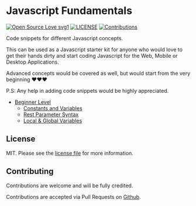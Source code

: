 # Javascript Fundamentals

[![Open Source Love svg1](https://badges.frapsoft.com/os/v1/open-source.svg?v=103)](https://github.com/AdoraNwodo/javascript-fundamentals/)
[![LICENSE](https://img.shields.io/github/license/AdoraNwodo/javascript-fundamentals.svg)](https://github.com/AdoraNwodo/javascript-fundamentals/)
[![Contributions](https://img.shields.io/badge/contributions-welcome-orange.svg)](https://github.com/AdoraNwodo/javascript-fundamentals/network/members)

Code snippets for different Javascript concepts.

This can be used as a Javascript starter kit for anyone who would love to get their hands dirty and start coding Javascript for the Web, Mobile or Desktop Applications.

Advanced concepts would be covered as well, but would start from the very beginning ❤️❤️❤️

P.S: Any help in adding code snippets would be highly appreciated.

   - [Beginner Level](https://github.com/AdoraNwodo/javascript-fundamentals/beginner)
       - [Constants and Variables](https://github.com/AdoraNwodo/javascript-fundamentals/blob/master/beginner/constants-and-variables.js)
       - [Rest Parameter Syntax](https://github.com/AdoraNwodo/javascript-fundamentals/blob/master/beginner/rest-parameters-example.js)
       - [Local & Global Variables](https://github.com/AdoraNwodo/javascript-fundamentals/blob/master/beginner/local-global-variables.js)
       


## License

MIT. Please see the [license file](https://github.com/AdoraNwodo//javascript-fundamentals/blob/master/LICENSE) for more information.



## Contributing

Contributions are welcome and will be fully credited.

Contributions are accepted via Pull Requests on [Github](https://github.com/adoranwodo/javascript-fundamentals).


